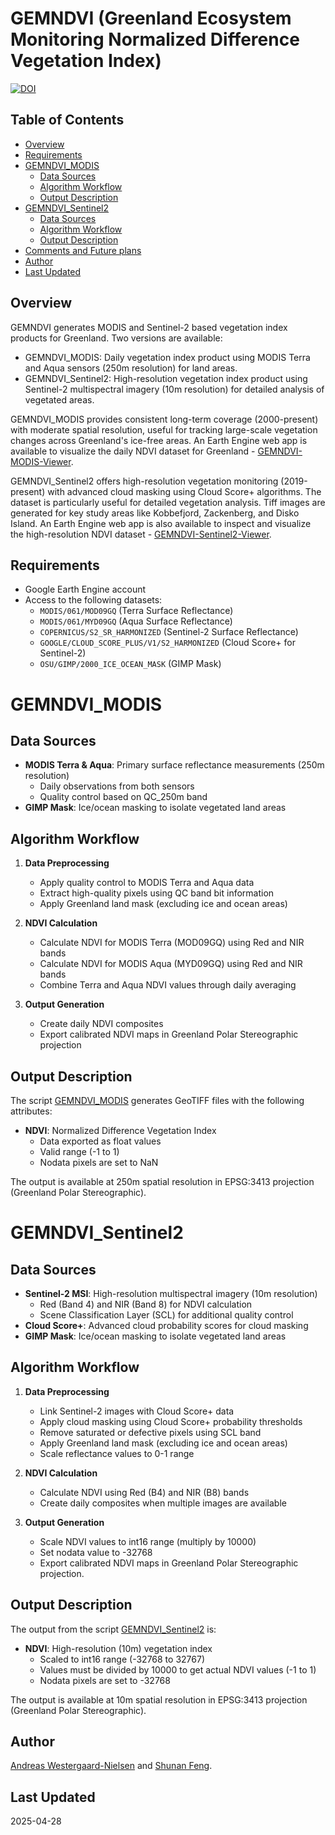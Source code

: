 # GEMNDVI (Greenland Ecosystem Monitoring Normalized Difference Vegetation Index)

[![DOI](https://zenodo.org/badge/924540924.svg)](https://doi.org/10.5281/zenodo.14802659)

## Table of Contents
- [Overview](#overview)
- [Requirements](#requirements)
- [GEMNDVI_MODIS](#gemndvi_modis)
  - [Data Sources](#data-sources)
  - [Algorithm Workflow](#algorithm-workflow)
  - [Output Description](#output-description)
- [GEMNDVI_Sentinel2](#gemndvi_sentinel2)
  - [Data Sources](#data-sources-1)
  - [Algorithm Workflow](#algorithm-workflow-1)
  - [Output Description](#output-description-1)
- [Comments and Future plans](#comments-and-future-plans)
- [Author](#author)
- [Last Updated](#last-updated)

## Overview
GEMNDVI generates MODIS and Sentinel-2 based vegetation index products for Greenland. Two versions are available:
- GEMNDVI_MODIS: Daily vegetation index product using MODIS Terra and Aqua sensors (250m resolution) for land areas.
- GEMNDVI_Sentinel2: High-resolution vegetation index product using Sentinel-2 multispectral imagery (10m resolution) for detailed analysis of vegetated areas.

GEMNDVI_MODIS provides consistent long-term coverage (2000-present) with moderate spatial resolution, useful for tracking large-scale vegetation changes across Greenland's ice-free areas. An Earth Engine web app is available to visualize the daily NDVI dataset for Greenland - [GEMNDVI-MODIS-Viewer](https://ku-gem.projects.earthengine.app/view/gemndvimodis).

GEMNDVI_Sentinel2 offers high-resolution vegetation monitoring (2019-present) with advanced cloud masking using Cloud Score+ algorithms. The dataset is particularly useful for detailed vegetation analysis. Tiff images are generated for key study areas like Kobbefjord, Zackenberg, and Disko Island. An Earth Engine web app is also available to inspect and visualize the high-resolution NDVI dataset - [GEMNDVI-Sentinel2-Viewer](https://ku-gem.projects.earthengine.app/view/gemndvisentinel2).

## Requirements
- Google Earth Engine account
- Access to the following datasets:
  - `MODIS/061/MOD09GQ` (Terra Surface Reflectance)
  - `MODIS/061/MYD09GQ` (Aqua Surface Reflectance)
  - `COPERNICUS/S2_SR_HARMONIZED` (Sentinel-2 Surface Reflectance)
  - `GOOGLE/CLOUD_SCORE_PLUS/V1/S2_HARMONIZED` (Cloud Score+ for Sentinel-2)
  - `OSU/GIMP/2000_ICE_OCEAN_MASK` (GIMP Mask)

# GEMNDVI_MODIS
## Data Sources
- **MODIS Terra & Aqua**: Primary surface reflectance measurements (250m resolution)
  - Daily observations from both sensors
  - Quality control based on QC_250m band
- **GIMP Mask**: Ice/ocean masking to isolate vegetated land areas

## Algorithm Workflow
1. **Data Preprocessing**
   - Apply quality control to MODIS Terra and Aqua data
   - Extract high-quality pixels using QC band bit information
   - Apply Greenland land mask (excluding ice and ocean areas)

2. **NDVI Calculation**
   - Calculate NDVI for MODIS Terra (MOD09GQ) using Red and NIR bands
   - Calculate NDVI for MODIS Aqua (MYD09GQ) using Red and NIR bands
   - Combine Terra and Aqua NDVI values through daily averaging

3. **Output Generation**
   - Create daily NDVI composites
   - Export calibrated NDVI maps in Greenland Polar Stereographic projection

## Output Description
The script [GEMNDVI_MODIS](GEMNDVI/GEMNDVI_MODIS.js) generates GeoTIFF files with the following attributes:
- **NDVI**: Normalized Difference Vegetation Index
  - Data exported as float values
  - Valid range (-1 to 1)
  - Nodata pixels are set to NaN

The output is available at 250m spatial resolution in EPSG:3413 projection (Greenland Polar Stereographic).

# GEMNDVI_Sentinel2
## Data Sources
- **Sentinel-2 MSI**: High-resolution multispectral imagery (10m resolution)
  - Red (Band 4) and NIR (Band 8) for NDVI calculation
  - Scene Classification Layer (SCL) for additional quality control
- **Cloud Score+**: Advanced cloud probability scores for cloud masking
- **GIMP Mask**: Ice/ocean masking to isolate vegetated land areas

## Algorithm Workflow
1. **Data Preprocessing**
   - Link Sentinel-2 images with Cloud Score+ data
   - Apply cloud masking using Cloud Score+ probability thresholds
   - Remove saturated or defective pixels using SCL band
   - Apply Greenland land mask (excluding ice and ocean areas)
   - Scale reflectance values to 0-1 range

2. **NDVI Calculation**
   - Calculate NDVI using Red (B4) and NIR (B8) bands
   - Create daily composites when multiple images are available

3. **Output Generation**
   - Scale NDVI values to int16 range (multiply by 10000)
   - Set nodata value to -32768
   - Export calibrated NDVI maps in Greenland Polar Stereographic projection.

## Output Description
The output from the script [GEMNDVI_Sentinel2](GEMNDVI/GEMNDVI_Sentinel2.js) is:
- **NDVI**: High-resolution (10m) vegetation index
  - Scaled to int16 range (-32768 to 32767)
  - Values must be divided by 10000 to get actual NDVI values (-1 to 1)
  - Nodata pixels are set to -32768

The output is available at 10m spatial resolution in EPSG:3413 projection (Greenland Polar Stereographic).
  
## Author
[Andreas Westergaard-Nielsen](mailto:awn@ign.ku.dk) and [Shunan Feng](mailto:shf@ign.ku.dk).

## Last Updated
2025-04-28